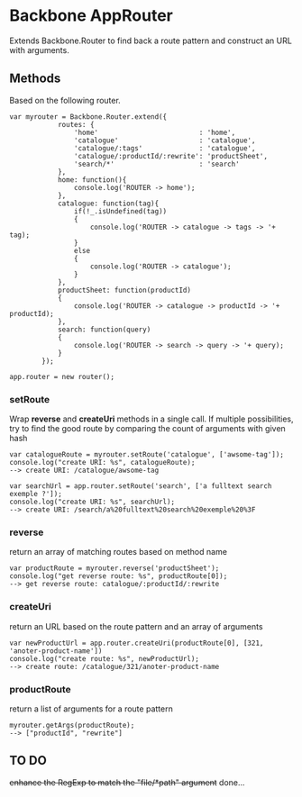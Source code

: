 # Backbone AppRouter

Extends Backbone.Router to find back a route pattern and construct an URL with arguments.

## Methods

Based on the following router.

	var myrouter = Backbone.Router.extend({
				routes: {
					'home'                         : 'home',
					'catalogue'                    : 'catalogue',
					'catalogue/:tags'              : 'catalogue',
					'catalogue/:productId/:rewrite': 'productSheet',
					'search/*'                     : 'search'
				},
				home: function(){
					console.log('ROUTER -> home'); 
				},
				catalogue: function(tag){
					if(!_.isUndefined(tag))
					{
						console.log('ROUTER -> catalogue -> tags -> '+ tag);
					}
					else
					{
						console.log('ROUTER -> catalogue');
					}
				},
				productSheet: function(productId)
				{
					console.log('ROUTER -> catalogue -> productId -> '+ productId);
				},
				search: function(query)
				{
					console.log('ROUTER -> search -> query -> '+ query);
				}
			});

	app.router = new router(); 

### setRoute

Wrap __reverse__ and __createUri__ methods in a single call. If multiple possibilities, try to find the good route by comparing the count of arguments with given hash 

	var catalogueRoute = myrouter.setRoute('catalogue', ['awsome-tag']);
	console.log("create URI: %s", catalogueRoute);
	--> create URI: /catalogue/awsome-tag

	var searchUrl = app.router.setRoute('search', ['a fulltext search exemple ?']);
	console.log("create URI: %s", searchUrl);
	--> create URI: /search/a%20fulltext%20search%20exemple%20%3F

### reverse

return an array of matching routes based on method name

	var productRoute = myrouter.reverse('productSheet');
	console.log("get reverse route: %s", productRoute[0]);
	--> get reverse route: catalogue/:productId/:rewrite

### createUri

return an URL based on the route pattern and an array of arguments

	var newProductUrl = app.router.createUri(productRoute[0], [321, 'anoter-product-name'])
	console.log("create route: %s", newProductUrl);
	--> create route: /catalogue/321/anoter-product-name

### productRoute

return a list of arguments for a route pattern

	myrouter.getArgs(productRoute);
	--> ["productId", "rewrite"]

## TO DO

~~enhance the RegExp to match the "file/*path" argument~~ done...

